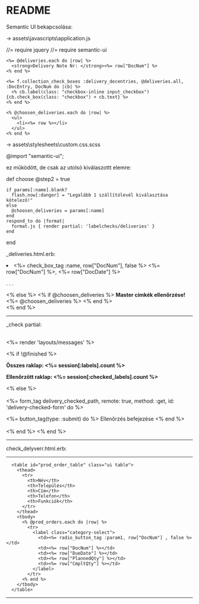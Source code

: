 # README

Semantic UI bekapcsolása:


-> assets\javascripts\application.js

   


//= require jquery
//= require semantic-ui

    <%= @deliveries.each do |row| %>
      <strong>Delivery Note Nr: </strong><%= row["DocNum"] %>
    <% end %>

    <%= f.collection_check_boxes :delivery_docentries, @deliveries.all, :DocEntry, DocNum do |cb| %>
      <% cb.label(class: "checkbox-inline input_checkbox") {cb.check_box(class: "checkbox") + cb.text} %>
    <% end %>  

    <% @choosen_deliveries.each do |row| %>
      <ul>
        <li><%= row %></li>
      </ul>
    <% end %>  


-> assets\stylesheets\custom.css.scss

@import "semantic-ui";



ez működött, de csak az utolsó kiválaszottt elemre:

def choose
    @step2 = true

    if params[:name].blank?
      flash.now[:danger] = "Legalább 1 szállítólevél kiválasztása kötelező!"
    else
      @choosen_deliveries = params[:name]
    end
    respond_to do |format|
      format.js { render partial: 'labelchecks/deliveries' }
    end
  end


_deliveries.html.erb:

<li>
  <label class="category-select">
    <%= check_box_tag :name, row["DocNum"], false %>
    <%= row["DocNum"] %>, <%= row["DocDate"] %>
  </label>
</li>

.
.
.

<% else %>
  <% if @choosen_deliveries %>
    <strong>Master címkék ellenőrzése!</strong>
    <%= @choosen_deliveries %>
  <% end %>  
<% end %>



-----------------------------------

_check partial:

<br>
<%= render 'layouts/messages' %>

<% if !@finished %>

  <div class="well results-block">
    <strong><p>Összes raklap: <%= session[:labels].count %></p></strong>
    <strong><p>Ellenőrzött raklap: <%= session[:checked_labels].count %></p></strong>
  </div> 
 
<% else %>
  <br>
  <br>
  <%= form_tag delivery_checked_path, remote: true, method: :get, id: 'delivery-checked-form' do %>     
    <div class="form-group">
      <%= button_tag(type: :submit) do %>
        Ellenőrzés befejezése
      <% end %>
    </div>        
  <% end %>
<% end %>


--------------------------------


check_delyverr.html.erb:

<!--
<%= form_tag check_labels_path, remote: true, method: :get, id: 'check-deliveries-form' do %>     
  <div class="form-group">
    <%= text_field_tag :labelcheck2a, params[:label_id], placeholder: "Címke sorszám", autofocus: true, class: "form-control" %>
  </div>  
  <div class="form-group">
    <%= button_tag(type: :submit) do %>
      Mehet
    <% end %>
  </div>        
<% end %>
-->

---------------------------------

      <table id="prod_order_table" class="ui table">
        <thead>
          <tr>
            <th>Név</th>
            <th>Település</th>
            <th>Cím</th>
            <th>Telefon</th>
            <th>Funkciók</th>
          </tr>
        </thead>
        <tbody>
          <% @prod_orders.each do |row| %>
            <tr>
              <label class="category-select">
                <td><%= radio_button_tag :param1, row["DocNum"] , false %></td> 
                <td><%= row["DocNum"] %></td> 
                <td><%= row["DueDate"] %></td>
                <td><%= row["PlannedQty"] %></td>
                <td><%= row["CmpltQty"] %></td>
              </label>
            </tr>
          <% end %>
        </tbody>
      </table>


---------------------------------      